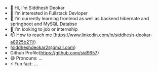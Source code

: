 - 👋 Hi, I’m Siddhesh Deokar
- 👀 I’m interested in Fullstack Devloper
- 🌱 I’m currently learning frontend as well as backend hibernate and springboot and MySQL Databse
- 💞️ I’m looking to job or internship
- 📫 How to reach me  (https://www.linkedin.com/in/siddhesh-deokar-a8925b211/)
- (siddheshdeokar2@gmail.com)
- Github Profile(https://github.com/sid9657)
- 😄 Pronouns: ...
- ⚡ Fun fact: ...

<!---
sid9657/sid9657 is a ✨ special ✨ repository because its `README.md` (this file) appears on your GitHub profile.
You can click the Preview link to take a look at your changes.
--->
